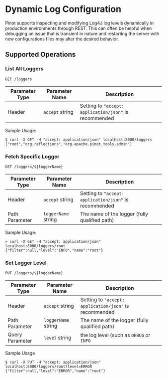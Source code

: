# Dynamic Log Configuration

Pinot supports inspecting and modifying Log4J log levels dynamically in production
environments through REST. This can often be helpful when debugging an issue that
is transient in nature and restarting the server with new configurations files may
alter the desired behavior.

## Supported Operations

### List All Loggers

```
GET /loggers
```

| Parameter Type | Parameter Name   | Description                              |
|----------------|------------------|------------------------------------------|
| Header         | `accept` string  | Setting to `"accept: application/json"` is recommended |

Sample Usage:
```
$ curl -X GET -H "accept: application/json" localhost:8000/loggers
["root","org.reflections","org.apache.pinot.tools.admin"]
```

### Fetch Specific Logger

```
GET /loggers/${loggerName}
```

| Parameter Type | Parameter Name   | Description                              |
|----------------|------------------|------------------------------------------|
| Header         | `accept` string  | Setting to `"accept: application/json"` is recommended |
| Path Parameter | `loggerName` string | The name of the logger (fully qualified path) |

Sample Usage:
```
> curl -X GET -H "accept: application/json" localhost:8000/loggers/root
{"filter":null,"level":"INFO","name":"root"}
```

### Set Logger Level

```
PUT /loggers/${loggerName}
```

| Parameter Type | Parameter Name   | Description                              |
|----------------|------------------|------------------------------------------|
| Header         | `accept` string  | Setting to `"accept: application/json"` is recommended |
| Path Parameter | `loggerName` string | The name of the logger (fully qualified path) |
| Query Parameter | `level` string | the log level (such as `DEBUG` or `INFO` |

Sample Usage
```
$ curl -X PUT -H "accept: application/json" localhost:8000/loggers/root?level=ERROR
{"filter":null,"level":"ERROR","name":"root"}
```
